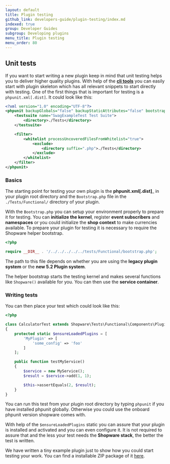 ```yaml
---
layout: default
title: Plugin testing
github_link: developers-guide/plugin-testing/index.md
indexed: true
group: Developer Guides
subgroup: Developing plugins
menu_title: Plugin testing
menu_order: 80
---
```


<div class="toc-list"></div>

## Unit tests
If you want to start writing a new plugin keep in mind that unit testing helps you to deliver higher quality plugins.
With help of the __[cli tools](https://github.com/shopwareLabs/sw-cli-tools)__ you can easily start with plugin skeleton which has all relevant snippets to start directly with testing.
One of the first things that is important for testing is a `phpunit.xml[.dist]`. It could look like this:

```xml
<?xml version="1.0" encoding="UTF-8"?>
<phpunit backupGlobals="false" backupStaticAttributes="false" bootstrap="./Tests/Functional/Bootstrap.php">
    <testsuite name="SwagExampleTest Test Suite">
        <directory>./Tests</directory>
    </testsuite>

    <filter>
        <whitelist processUncoveredFilesFromWhitelist="true">
            <exclude>
                <directory suffix=".php">./Tests</directory>
            </exclude>
        </whitelist>
    </filter>
</phpunit>
```

### Basics
The starting point for testing your own plugin is the __phpunit.xml[.dist]___ in your plugin root directory and the `Bootstrap.php` file in the `./Tests/Functional/` directory of your plugin.

With the `Bootstrap.php` you can setup your environment properly to prepare it for testing. You can __initialize the kernel__, register __event subscribers__ and __namespaces__ or
you could initialize the __shop context__ to make currencies available. To prepare your plugin for testing it is necessary to require the Shopware helper bootstrap.

```php
<?php

require __DIR__ . '/../../../../../tests/Functional/bootstrap.php';
```

<div class="alert alert-warning">
The path to this file depends on whether you are using the <b>legacy plugin system</b> or the <b>new 5.2 Plugin system</b>.
</div>

The helper bootstrap starts the testing kernel and makes several functions like `Shopware()` available for you. You can then use the __service container__.

### Writing tests

You can then place your test which could look like this:
```php
<?php

class CalculatorTest extends Shopware\Tests\Functional\Components\Plugin\TestCase
{
    protected static $ensureLoadedPlugins = [
        'MyPlugin' => [
            'some_config' => 'foo'
        ]
    ];

    public function testMyService()
    {
        $service = new MyService();
        $result = $service->add(1, 1);

        $this->assertEquals(2, $result);
    }
}
```
You can run this test from your plugin root directory by typing `phpunit` if you have installed phpunit globally.
Otherwise you could use the onboard phpunit version shopware comes with.

With help of the `$ensureLoadedPlugins` static you can assure that your plugin is installed and activated and you can even configure it.
It is not required to assure that and the less your test needs the __Shopware stack__, the better the test is written.

We have written a tiny example plugin just to show how you could start testing your work.
You can find a installable ZIP package of it <a href="{{ site.url }}/exampleplugins/SwagTestExample.zip">here</a>.
